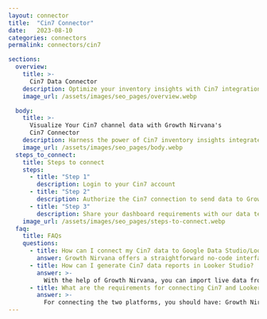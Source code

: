 ```yaml
---
layout: connector
title:  "Cin7 Connector"
date:   2023-08-10
categories: connectors
permalink: connectors/cin7

sections:
  overview:
    title: >-
      Cin7 Data Connector
    description: Optimize your inventory insights with Cin7 integration. Seamlessly merge inventory data from Cin7 with Looker Studio's analytical capabilities, unlocking insights that drive inventory strategies, supply chain performance, and operational efficiency.
    image_url: /assets/images/seo_pages/overview.webp

  body:
    title: >-
      Visualize Your Cin7 channel data with Growth Nirvana's
      Cin7 Connector
    description: Harness the power of Cin7 inventory insights integrated into Looker Studio for strategic inventory management decisions.
    image_url: /assets/images/seo_pages/body.webp
  steps_to_connect:
    title: Steps to connect
    steps:
      - title: "Step 1"
        description: Login to your Cin7 account
      - title: "Step 2"
        description: Authorize the Cin7 connection to send data to Growth Nirvana
      - title: "Step 3"
        description: Share your dashboard requirements with our data team. We will build the report for you.
    image_url: /assets/images/seo_pages/steps-to-connect.webp
  faq:
    title: FAQs
    questions:
      - title: How can I connect my Cin7 data to Google Data Studio/Looker Studio?
        answer: Growth Nirvana offers a straightforward no-code interface to connect to Cin7 data sources.
      - title: How can I generate Cin7 data reports in Looker Studio?
        answer: >-
          With the help of Growth Nirvana, you can import live data from Cin7 into Looker Studio. These data can be viewed in charts, tables, and dashboards to generate branded reports that can be shared instantly.
      - title: What are the requirements for connecting Cin7 and Looker Studio?
        answer: >-
          For connecting the two platforms, you should have: Growth Nirvana Account and Cin7 Ads Account
---
```

